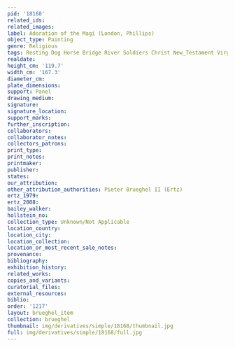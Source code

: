 ```yaml
---
pid: '18168'
related_ids: 
related_images: 
label: Adoration of the Magi (London, Phillips)
object_type: Painting
genre: Religious
tags: Resting Dog Horse Bridge River Soldiers Christ New_Testament Virgin_Mary
realdate: 
height_cm: '119.7'
width_cm: '167.3'
diameter_cm: 
plate_dimensions: 
support: Panel
drawing_medium: 
signature: 
signature_location: 
support_marks: 
further_inscription: 
collaborators: 
collaborator_notes: 
collectors_patrons: 
print_type: 
print_notes: 
printmaker: 
publisher: 
states: 
our_attribution: 
other_attribution_authorities: Pieter Brueghel II (Ertz)
ertz_1979: 
ertz_2008: 
bailey_walker: 
hollstein_no: 
collection_type: Unknown/Not Applicable
location_country: 
location_city: 
location_collection: 
location_or_most_recent_sale_notes: 
provenance: 
bibliography: 
exhibition_history: 
related_works: 
copies_and_variants: 
curatorial_files: 
external_resources: 
biblio: 
order: '1217'
layout: brueghel_item
collection: brueghel
thumbnail: img/derivatives/simple/18168/thumbnail.jpg
full: img/derivatives/simple/18168/full.jpg
---
```

